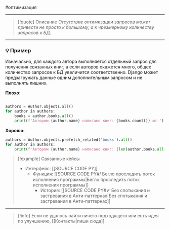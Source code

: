 #оптимизация
***

> [!quote] Описание
>_Отсутствие оптимизации запросов может привести не просто к большому, а к чрезмерному количеству запросов к БД._

***
### 💡 Пример
Изначально, для каждого автора выполняется отдельный запрос для получения связанных книг, а если авторов окажется много, общее количество запросов к БД увеличится соответственно. Django может предзагружать данные одним дополнительным запросом и не выполнять лишних.

**Плохо:**
```python

authors = Author.objects.all()
for author in authors:
	books = author.books.all()
	print(f'Автором {author.name} написано книг: {books.count()} шт.')
```

**Хорошо:**
```python
authors = Author.objects.prefetch_related('books').all()
for author in authors:
	print(f'Автором {author.name} написано книг: {len(author.books.all())} шт.')
```

> [!example] Связанные кейсы
>- Интерфейс: [[SOURCE CODE PY]]
>	- Функция: [[SOURCE CODE PY#𝑓 Бегло проследить поток исполнения программы|Бегло проследить поток исполнения программы]]
>		- История: [[SOURCE CODE PY#✔ Без спотыкания и застревания в Анти-паттернах|Без спотыкания и застревания в Анти-паттернах]]

***

> [!info]
> Если не удалось найти ничего подходящего или есть идея по улучшению, [[Контакты|пиши сюда]].
